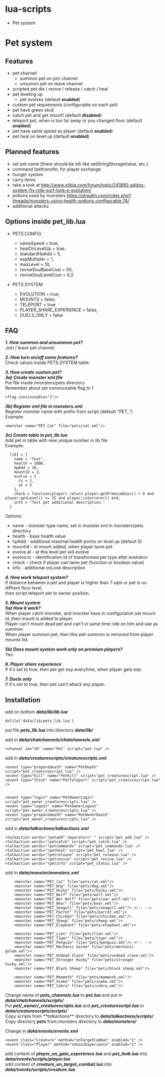 # lua-scripts
  * Pet system

# Pet system
## Features
  * pet channel
    * summon pet on join channel
    * unsumon pet on leave channel
  * scripted pet die / revive / release / catch / heal
  * pet leveling up
    * pet evolves (default **enabled**)
  * custom pet requiements (configurable on each pet)
  * pet have green skull
  * catch pet and get mount! (default **disabled**)
  * teleport pet, when is too far away or you changed floor (default **enabled**)
  * pet have same speed as player (default **enabled**)
  * pet heal on level up (default **enabled**)

## Planned features
  * set pet name [there should be sth like setStringStorageValue, etc.]
  * command !pettransfer, for player exchange
  * hunger system
  * carry items
  * take a look at http://www.xtibia.com/forum/topic/241890-addon-system-fly-ride-surf-look-e-evolution/
  * potions used by monsters https://otrealm.com/index.php?threads/monsters-using-health-potions-configurable.74/
  * additional attacks

## Options inside pet\_lib.lua
  * PETS.CONFIG
    * sameSpeed = true,
    * healOnLevelUp = true,
    * standardHpAdd = 5,
    * expMultipler = 1,
    * maxLevel = 10,
    * reviveSoulBaseCost = 50,
    * reviveSoulLevelCost = 0.2
  
  * PETS.SYSTEM
    * EVOLUTION = true,
    * MOUNTS = false,
    * TELEPORT = true
    * PLAYER\_SHARE\_EXPERIENCE = false,
    * DUELS\_ONLY = false

## FAQ
_**1. How summon and unsummon pet?**_  
Join / leave pet channel.  
  
_**2. How turn on/off some features?**_  
Check values inside PETS.SYSTEM table.  
  
_**3. How create custom pet?**_  
_**3a) Create monster xml file**_  
Put file inside /monsters/pets directory  
Remember about set convinceable flag to 1  
```
<flag convinceable="1"/>
```
  
_**3b) Register xml file in monsters.xml**_  
Register monster name with prefix from script (default _"PET\_"_)  
Example:  
```
<monster name="PET_Cat" file="pets/cat.xml"/>
```
  
_**3c) Create table in pet\_lib.lua**_  
Add pet in table with new unique number in lib file  
Example:  
```
  [19] = {
    name = "Test",
    health = 1000,
    hpAdd = 10,
    mountId = 3,
    evolve = {
      to = 1,
      at = 5
    },
    check = function(player) return player:getPremiumDays() > 0 and player:getLevel() >= 25 and player:isSorcerer() end,
    info = "Test pet additional description."
  }
```
Options:  
  * name - monster type name, set in monster.xml in monsters/pets directory
  * health - base health value
  * hpAdd - additional maximal health points on level up (default 5)
  * mountId - id mount added, when player tame pet
  * evolve.at - at this level pet will evolve
  * evolve.to - identification id of transformed pet type after evolution
  * check - check if player can tame pet (function or boolean value)
  * info - additional onLook description
  
_**4. How work teleport system?**_  
If distance between a pet and player is higher than 7 sqm or pet is on diffrent floor level,  
then script teleport pet to owner position.  
  
_**5. Mount system**_  
_**5a) How it work?**_  
When player catch monster, and monster have in configuration set mount id, then mount is added to player.  
Player can't mount dead pet and can't in same time ride on him and use as summon.  
When player summon pet, then this pet-summon is removed from player mounts list.  
  
_**5b) Does mount system work only on premium players?**_  
Yes.  
  
_**6. Player share experience**_  
If it's set to true, then pet get exp everytime, when player gets exp.  
  
_**7. Duels only**_  
If it's set to true, then pet can't attack any player.
  
## Installation
add on bottom _**data/lib/lib.lua**_  
```
dofile('data/lib/pets_lib.lua')
```
  
put file _**pets\_lib.lua**_ into directory _**data/lib/**_  
  
add in _**data/chatchannels/chatchannels.xml**_  
```
<channel id="10" name="Pet" script="pet.lua" />
```

add in _**data/creaturescripts/creaturescripts.xml**_  
```
<event type="preparedeath" name="PetDeath" script="pet_creaturescript.lua" />
<event type="kill" name="PetKill" script="pet_creaturescript.lua" />
<event type="think" name="PetTeleport" script="pet_creaturescript.lua" />
 
 
<event type="login" name="PetOwnerLogin" script="pet_owner_creaturescripts.lua" />
<event type="logout" name="PetOwnerLogout" script="pet_owner_creaturescripts.lua" />
<event type="preparedeath" name="PetOwnerDeath" script="pet_owner_creaturescripts.lua" />
```

add in _**data/talkactions/talkactions.xml**_  
```
<talkaction words="!petadd" separator=" " script="pet_add.lua" />
<talkaction words="!petcatch" script="pet_catch.lua" />
<talkaction words="!petcommands" script="pet_commands.lua" />
<talkaction words="!petheal" script="pet_heal.lua" />
<talkaction words="!petrelease" script="pet_release.lua" />
<talkaction words="!petrevive" script="pet_revive.lua" />
<talkaction words="!petinfo" script="pet_status.lua" />
```

add in _**data/monster/monsters.xml**_  
```
    <monster name="PET_Cat" file="pets/cat.xml"/>
    <monster name="PET_Dog" file="pets/dog.xml"/>
    <monster name="PET_Husky" file="pets/husky.xml"/>
    <monster name="PET_Wolf" file="pets/wolf.xml"/>
    <monster name="PET_War Wolf" file="pets/war wolf.xml"/>
    <monster name="PET_Bear" file="pets/bear.xml"/>
    <monster name="PET_Seagull" file="pets/seagull.xml"/> <!-- -->
    <monster name="PET_Parrot" file="pets/parrot.xml"/>
    <monster name="PET_Chicken" file="pets/chicken.xml"/>
    <monster name="PET_Sheep" file="pets/sheep.xml"/>
    <monster name="PET_Elephant" file="pets/elephant.xml"/>
 
    <monster name="PET_Lion" file="pets/lion.xml"/>
    <monster name="PET_Tiger" file="pets/tiger.xml"/>
    <monster name="PET_Penguin" file="pets/penguin.xml"/> <!-- -->
    <monster name="PET_Mechanic Golem" file="pets/mechanic golem.xml"/>
    <monster name="PET_Undead Slave" file="pets/undead slave.xml"/>
    <monster name="PET_Stronger Husky" file="pets/stronger husky.xml"/>
    <monster name="PET_Black Sheep" file="pets/black sheep.xml"/>
 
    <monster name="PET_Mammoth" file="pets/mammoth.xml"/>
    <monster name="PET_Snake" file="pets/snake.xml"/>
    <monster name="PET_Cobra" file="pets/cobra.xml"/>
```

Change name of _**pets\_channels.lua**_ to _**pet.lua**_ and put in _**data/chatchannels/scripts/**_  
Put _**pet/_owner/_creaturescripts.lua**_ and _**pet\_creaturescript.lua**_ in _**data/creaturescripts/scripts/**_  
Copy scripts from _**talkactions_** directory to _**data/talkactions/scripts/**_ 
Copy directory _**pets**_ from monsters directory to _**data/monsters/**_  


Change in _**data/events/events.xml**_

```
<event class="Creature" method="onTargetCombat" enabled="1" />
<event class="Player" method="onGainExperience" enabled="1" />
```

add content of _**player\_on\_gain\_experience.lua**_ and _**pet\_look.lua**_ into _**data/events/scripts/player.lua**_  
add content of _**creature\_on\_target\_combat.lua**_ into _**data/events/scripts/creature.lua**_

